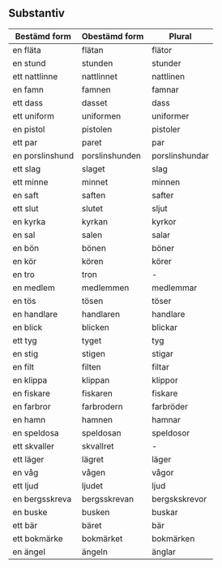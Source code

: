 ## Substantiv

| Bestämd form    | Obestämd form  | Plural         |
| --------------- | -------------- | -------------- |
| en fläta        | flätan         | flätor         |
| en stund        | stunden        | stunder        |
| ett nattlinne   | nattlinnet     | nattlinen      |
| en famn         | famnen         | famnar         |
| ett dass        | dasset         | dass           |
| ett uniform     | uniformen      | uniformer      |
| en pistol       | pistolen       | pistoler       |
| ett par         | paret          | par            |
| en porslinshund | porslinshunden | porslinshundar |
| ett slag        | slaget         | slag           |
| ett minne       | minnet         | minnen         |
| en saft         | saften         | safter         |
| ett slut        | slutet         | sljut          |
| en kyrka        | kyrkan         | kyrkor         |
| en sal          | salen          | salar          |
| en bön          | bönen          | böner          |
| en kör          | kören          | körer          |
| en tro          | tron           | -              |
| en medlem       | medlemmen      | medlemmar      |
| en tös          | tösen          | töser          |
| en handlare     | handlaren      | handlare       |
| en blick        | blicken        | blickar        |
| ett tyg         | tyget          | tyg            |
| en stig         | stigen         | stigar         |
| en filt         | filten         | filtar         |
| en klippa       | klippan        | klippor        |
| en fiskare      | fiskaren       | fiskare        |
| en farbror      | farbrodern     | farbröder      |
| en hamn         | hamnen         | hamnar         |
| en speldosa     | speldosan      | speldosor      |
| ett skvaller    | skvallret      | -              |
| ett läger       | lägret         | läger          |
| en våg          | vågen          | vågor          |
| ett ljud        | ljudet         | ljud           |
| en bergsskreva  | bergsskrevan   | bergskskrevor  |
| en buske        | busken         | buskar         |
| ett bär         | bäret          | bär            |
| ett bokmärke    | bokmärket      | bokmärken      |
| en ängel        | ängeln         | änglar         |
